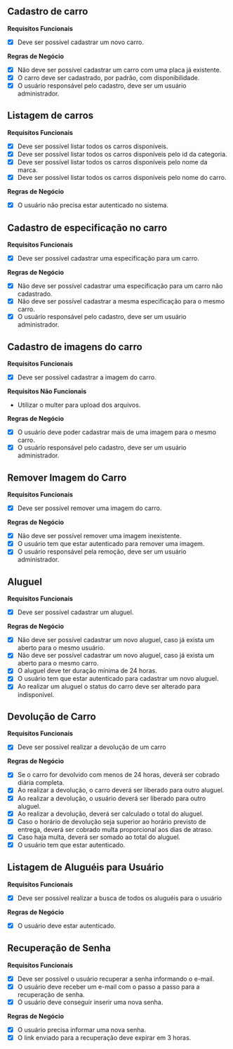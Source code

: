 ## Cadastro de carro

**Requisitos Funcionais**

- [x] Deve ser possível cadastrar um novo carro.

**Regras de Negócio**

- [x] Não deve ser possível cadastrar um carro com uma placa já existente.
- [x] O carro deve ser cadastrado, por padrão, com disponibilidade.
- [x] O usuário responsável pelo cadastro, deve ser um usuário administrador.

## Listagem de carros

**Requisitos Funcionais**

- [x] Deve ser possível listar todos os carros disponíveis.
- [x] Deve ser possível listar todos os carros disponíveis pelo id da categoria.
- [x] Deve ser possível listar todos os carros disponíveis pelo nome da marca.
- [x] Deve ser possível listar todos os carros disponíveis pelo nome do carro.

**Regras de Negócio**

- [x] O usuário não precisa estar autenticado no sistema.

## Cadastro de especificação no carro

**Requisitos Funcionais**

- [x] Deve ser possível cadastrar uma especificação para um carro.

**Regras de Negócio**

- [x] Não deve ser possível cadastrar uma especificação para um carro não cadastrado.
- [x] Não deve ser possível cadastrar a mesma especificação para o mesmo carro.
- [x] O usuário responsável pelo cadastro, deve ser um usuário administrador.

## Cadastro de imagens do carro

**Requisitos Funcionais**

- [x] Deve ser possível cadastrar a imagem do carro.

**Requisitos Não Funcionais**

- Utilizar o multer para upload dos arquivos.

**Regras de Negócio**

- [x] O usuário deve poder cadastrar mais de uma imagem para o mesmo carro.
- [x] O usuário responsável pelo cadastro, deve ser um usuário administrador.

## Remover Imagem do Carro

**Requisitos Funcionais**

- [x] Deve ser possível remover uma imagem do carro.

**Regras de Negócio**

- [x] Não deve ser possível remover uma imagem inexistente.
- [x] O usuário tem que estar autenticado para remover uma imagem.
- [x] O usuário responsável pela remoção, deve ser um usuário administrador.

## Aluguel

**Requisitos Funcionais**

- [x] Deve ser possível cadastrar um aluguel.

**Regras de Negócio**

- [x] Não deve ser possível cadastrar um novo aluguel, caso já exista um aberto para o mesmo usuário.
- [x] Não deve ser possível cadastrar um novo aluguel, caso já exista um aberto para o mesmo carro.
- [x] O aluguel deve ter duração mínima de 24 horas.
- [x] O usuário tem que estar autenticado para cadastrar um novo aluguel.
- [x] Ao realizar um aluguel o status do carro deve ser alterado para indisponível.

## Devolução de Carro

**Requisitos Funcionais**

- [x] Deve ser possível realizar a devolução de um carro

**Regras de Negócio**

- [x] Se o carro for devolvido com menos de 24 horas, deverá ser cobrado diária completa.
- [x] Ao realizar a devolução, o carro deverá ser liberado para outro aluguel.
- [x] Ao realizar a devolução, o usuário deverá ser liberado para outro aluguel.
- [x] Ao realizar a devolução, deverá ser calculado o total do aluguel.
- [x] Caso o horário de devolução seja superior ao horário previsto de entrega, deverá ser cobrado multa proporcional aos dias de atraso.
- [x] Caso haja multa, deverá ser somado ao total do aluguel.
- [x] O usuário tem que estar autenticado.

## Listagem de Aluguéis para Usuário

**Requisitos Funcionais**

- [x] Deve ser possível realizar a busca de todos os aluguéis para o usuário

**Regras de Negócio**

- [x] O usuário deve estar autenticado.

## Recuperação de Senha

**Requisitos Funcionais**

- [x] Deve ser possível o usuário recuperar a senha informando o e-mail.
- [x] O usuário deve receber um e-mail com o passo a passo para a recuperação de senha.
- [x] O usuário deve conseguir inserir uma nova senha.

**Regras de Negócio**

- [x] O usuário precisa informar uma nova senha.
- [x] O link enviado para a recuperação deve expirar em 3 horas.
